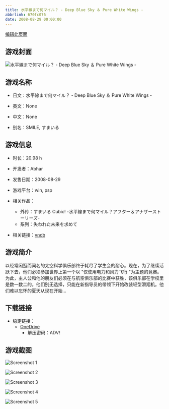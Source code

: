```yaml
---
title: 水平線まで何マイル？ - Deep Blue Sky ＆ Pure White Wings -
abbrlink: 670fc076
date: 2008-08-29 00:00:00
---
```

[编辑此页面](https://github.com/ACG-3/ADV3-source/blob/main/source/_posts/games/White%20Blue.md)

## 游戏封面

![水平線まで何マイル？ - Deep Blue Sky ＆ Pure White Wings -](https://pan.timero.xyz/d/onedrive/img_lib_001/White%20Blue_cover.avif)


## 游戏名称

- 日文：水平線まで何マイル？ - Deep Blue Sky ＆ Pure White Wings -
- 英文：None
- 中文：None

- 别名：SMILE, すまいる


## 游戏信息

- 时长：20.98 h
- 开发者：Abhar
- 发售日期：2008-08-29
- 游戏平台：win, psp
- 相关作品：
   - 外传：すまいる Cubic! -水平線まで何マイル？アフター＆アナザーストーリーズ-
   - 系列：失われた未来を求めて

- 相关链接：[vndb](https://vndb.org/v972)


## 游戏简介

以经常闲逛而闻名的太空科学俱乐部终于耗尽了学生会的耐心。现在，为了继续活跃下去，他们必须参加世界上第一个以 "仅使用电力和风力飞行 "为主题的竞赛。为此，主人公和他的朋友们必须在与航空俱乐部的比赛中获胜，该俱乐部在学校里是数一数二的。他们别无选择，只能在新指导员的带领下开始改装轻型滑翔机。他们难以忘怀的夏天从现在开始...


## 下载链接

- 稳定链接：
    - [OneDrive](https://pan.timero.xyz/onedrive/adv_lib_001/White%20Blue)
        - 解压密码：ADV!



## 游戏截图


![Screenshot 1](https://pan.timero.xyz/d/onedrive/img_lib_001/White%20Blue_Screenshot_1.avif)

![Screenshot 2](https://pan.timero.xyz/d/onedrive/img_lib_001/White%20Blue_Screenshot_2.avif)

![Screenshot 3](https://pan.timero.xyz/d/onedrive/img_lib_001/White%20Blue_Screenshot_3.avif)

![Screenshot 4](https://pan.timero.xyz/d/onedrive/img_lib_001/White%20Blue_Screenshot_4.avif)

![Screenshot 5](https://pan.timero.xyz/d/onedrive/img_lib_001/White%20Blue_Screenshot_5.avif)

